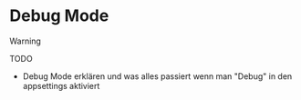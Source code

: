 <div class="article">

# Debug Mode

> [!WARNING]
> TODO

* Debug Mode erklären und was alles passiert wenn man "Debug" in den appsettings aktiviert


</div>